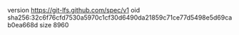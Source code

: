 version https://git-lfs.github.com/spec/v1
oid sha256:32c6f76cfd7530a5970c1cf30d6490da21859c71ce77d5498e5d69cab0ea668d
size 8960
